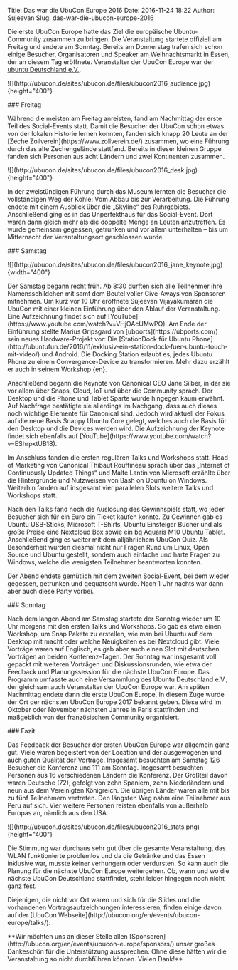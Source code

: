 Title: Das war die UbuCon Europe 2016
Date: 2016-11-24 18:22
Author: Sujeevan
Slug: das-war-die-ubucon-europe-2016

Die erste UbuCon Europe hatte das Ziel die europäische Ubuntu-Community
zusammen zu bringen. Die Veranstaltung startete offiziell am Freitag und
endete am Sonntag. Bereits am Donnerstag trafen sich schon einige
Besucher, Organisatoren und Speaker am Weihnachtsmarkt in Essen, der an
diesem Tag eröffnete. Veranstalter der UbuCon Europe war der [ubuntu
Deutschland e.V.](http://verein.ubuntu-de.org/).

</p>
![](http://ubucon.de/sites/ubucon.de/files/ubucon2016_audience.jpg){height="400"}

</p>
### Freitag

</p>
Während die meisten am Freitag anreisten, fand am Nachmittag der erste
Teil des Social-Events statt. Damit die Besucher der UbuCon schon etwas
von der lokalen Historie lernen konnten, fanden sich knapp 20 Leute an
der [Zeche Zollverein](https://www.zollverein.de/) zusammen, wo eine
Führung durch das alte Zechengelände stattfand. Bereits in dieser
kleinen Gruppe fanden sich Personen aus acht Ländern und zwei
Kontinenten zusammen.

</p>
![](http://ubucon.de/sites/ubucon.de/files/ubucon2016_desk.jpg){height="400"}

</p>
In der zweistündigen Führung durch das Museum lernten die Besucher die
vollständigen Weg der Kohle: Vom Abbau bis zur Verarbeitung. Die Führung
endete mit einem Ausblick über die „Skyline“ des Ruhrgebiets.
Anschließend ging es in das Unperfekthaus für das Social-Event. Dort
waren dann gleich mehr als die doppelte Menge an Leuten anzutreffen. Es
wurde gemeinsam gegessen, getrunken und vor allem unterhalten – bis um
Mitternacht der Verantaltungsort geschlossen wurde.

</p>
### Samstag

</p>
![](http://ubucon.de/sites/ubucon.de/files/ubucon2016_jane_keynote.jpg){width="400"}

</p>
Der Samstag begann recht früh. Ab 8:30 durften sich alle Teilnehmer ihre
Namensschildchen mit samt dem Beutel voller Give-Aways von Sponsoren
mitnehmen. Um kurz vor 10 Uhr eröffnete Sujeevan Vijayakumaran die
UbuCon mit einer kleinen Einführung über den Ablauf der Veranstaltung.
Eine Aufzeichnung findet sich auf
[YouTube](https://www.youtube.com/watch?v=VHjOAcUMwPQ). Am Ende der
Einführung stellte Marius Gripsgard von [ubports](https://ubports.com/)
sein neues Hardware-Projekt vor: Die [StationDock für Ubuntu
Phone](http://ubuntufun.de/2016/11/exklusiv-ein-station-dock-fuer-ubuntu-touch-mit-video/)
und Android. Die Docking Station erlaubt es, jedes Ubuntu Phone zu einem
Convergence-Device zu transformieren. Mehr dazu erzählt er auch in
seinem Workshop {en}.

</p>
Anschließend begann die Keynote von Canonical CEO Jane Silber, in der
sie vor allem über Snaps, Cloud, IoT und über die Community sprach. Der
Desktop und die Phone und Tablet Sparte wurde hingegen kaum erwähnt. Auf
Nachfrage bestätigte sie allerdings im Nachgang, dass auch dieses noch
wichtige Elemente für Canonical sind. Jedoch wird aktuell der Fokus auf
die neue Basis Snappy Ubuntu Core gelegt, welches auch die Basis für den
Desktop und die Devices werden wird. Die Aufzeichnung der Keynote findet
sich ebenfalls auf
[YouTube](https://www.youtube.com/watch?v=EShrpxtUB18).

</p>
Im Anschluss fanden die ersten regulären Talks und Workshops statt. Head
of Marketing von Canonical Thibaut Rouffineau sprach über das „Internet
of Continuously Updated Things“ und Malte Lantin von Microsoft erzählte
über die Hintergründe und Nutzweisen von Bash on Ubuntu on Windows.
Weiterhin fanden auf insgesamt vier parallelen Slots weitere Talks und
Workshops statt.

</p>
Nach den Talks fand noch die Auslosung des Gewinnspiels statt, wo jeder
Besucher sich für ein Euro ein Ticket kaufen konnte. Zu Gewinnen gab es
Ubuntu USB-Sticks, Microsoft T-Shirts, Ubuntu Einsteiger Bücher und als
große Preise eine Nextcloud Box sowie ein bq Aquaris M10 Ubuntu Tablet.
Anschließend ging es weiter mit dem alljährlichem UbuCon Quiz. Als
Besonderheit wurden diesmal nicht nur Fragen Rund um Linux, Open Source
und Ubuntu gestellt, sondern auch einfache und harte Fragen zu Windows,
welche die wenigsten Teilnehmer beantworten konnten.

</p>
Der Abend endete gemütlich mit dem zweiten Social-Event, bei dem wieder
gegessen, getrunken und gequatscht wurde. Nach 1 Uhr nachts war dann
aber auch diese Party vorbei.

</p>
### Sonntag

</p>
Nach dem langen Abend am Samstag startete der Sonntag wieder um 10 Uhr
morgens mit den ersten Talks und Workshops. So gab es etwa einen
Workshop, um Snap Pakete zu erstellen, wie man bei Ubuntu auf dem
Desktop mit macht oder welche Neuigkeiten es bei Nextcloud gibt. Viele
Vorträge waren auf Englisch, es gab aber auch einen Slot mit deutschen
Vorträgen an beiden Konferenz-Tagen. Der Sonntag war insgesamt voll
gepackt mit weiteren Vorträgen und Diskussionsrunden, wie etwa der
Feedback und Planungssession für die nächste UbuCon Europe. Das Programm
umfasste auch eine Versammlung des Ubuntu Deutschland e.V., der
gleichsam auch Veranstalter der UbuCon Europe war. Am späten Nachmittag
endete dann die erste UbuCon Europe. In diesem Zuge wurde der Ort der
nächsten UbuCon Europe 2017 bekannt geben. Diese wird im Oktober oder
November nächsten Jahres in Paris stattfinden und maßgeblich von der
französischen Community organisiert.

</p>
### Fazit

</p>
Das Feedback der Besucher der ersten UbuCon Europe war allgemein ganz
gut. Viele waren begeistert von der Location und der ausgewogenen und
auch guten Qualität der Vorträge. Insgesamt besuchten am Samstag 126
Besucher die Konferenz und 111 am Sonntag. Insgesamt besuchten Personen
aus 16 verschiedenen Ländern die Konferenz. Der Großteil davon waren
Deutsche (72), gefolgt von zehn Spaniern, zehn Niederländern und neun
aus dem Vereinigten Königreich. Die übrigen Länder waren alle mit bis zu
fünf Teilnehmern vertreten. Den längsten Weg nahm eine Teilnehmer aus
Peru auf sich. Vier weitere Personen reisten ebenfalls von außerhalb
Europas an, nämlich aus den USA.

</p>
![](http://ubucon.de/sites/ubucon.de/files/ubucon2016_stats.png){height="400"}

</p>
Die Stimmung war durchaus sehr gut über die gesamte Veranstaltung, das
WLAN funktionierte problemlos und da die Getränke und das Essen
inklusive war, musste keiner verhungern oder verdursten. So kann auch
die Planung für die nächste UbuCon Europe weitergehen. Ob, wann und wo
die nächste UbuCon Deutschland stattfindet, steht leider hingegen noch
nicht ganz fest.

</p>
Diejenigen, die nicht vor Ort waren und sich für die Slides und die
vorhandenen Vortragsaufzeichnungen interessieren, finden einige davon
auf der [UbuCon
Webseite](http://ubucon.org/en/events/ubucon-europe/talks/).

</p>
**Wir möchten uns an dieser Stelle allen
[Sponsoren](http://ubucon.org/en/events/ubucon-europe/sponsors/) unser
großes Dankeschön für die Unterstützung aussprechen. Ohne diese hätten
wir die Veranstaltung so nicht durchführen können. Vielen Dank!**

</p>

